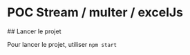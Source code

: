 # POC Stream / multer / excelJs

## Lancer le projet 

Pour lancer le projet, utiliser `npm start`

